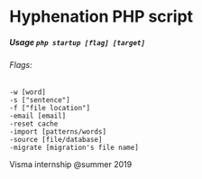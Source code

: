 # Hyphenation PHP script
##### Usage `php startup [flag] [target]`
###### Flags: <br/>
`-w [word]`<br/> 
`-s ["sentence"]`<br/>
`-f ["file location"]`<br/>
`-email [email]`<br/>
`-reset cache`<br/>
`-import [patterns/words]`<br/>
`-source [file/database]`<br/>
`-migrate [migration's file name]`

Visma internship @summer 2019